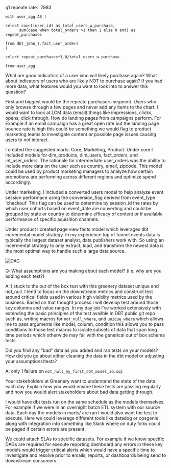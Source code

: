 q1 repeate rate: .7983
```
with user_agg AS (

select count(user_id) as total_users_w_purchase,
      sum(case when total_orders >1 then 1 else 0 end) as repeat_purchases

from dbt_john_t.fact_user_orders
)

select repeat_purchases*1.0/total_users_w_purchase

from user_agg
```

What are good indicators of a user who will likely purchase again? What about indicators of users who are likely NOT to purchase again? If you had more data, what features would you want to look into to answer this question?

First and biggest would be the repeate purchasers segment.  Users who only browse through a few pages and never add any items to the chart.  I would want to look at LCM data (email) things like impressions, clicks, opens, click through.  How do landing pages from campaigns perform.  For Example if an email campaign has a great open rate but the landing page bounce rate is high this could be something we would flag to product marketing teams to investigate content or possible page issues causing users to not interact.

I created the suggested marts: Core, Marketing, Product.
Under core I included models for dim_products, dim_users, fact_orders, and int_user_orders.  The rationale for intermediate user_orders was the ability to include more data on the user such as country, email, zipcode.  This model could be used by product marketing managers to analyze how certain promotions are performing across different regions and optimize spend accordingly. 

Under marketing, I included a converted users model to help analyze event session performace using the conversion_flag derived from event_type 'checkout'  This flag can be used to determine by session_id the rates by which user cohorts based on event_date are converting and could be grouped by state or country to determine efficacy of content or if available performance of specific aquisition channels.

Under product I created page view facts model which leverages dbt incremental model strategy.  In my experience top of funnel events data is typically the largest dataset analyst, data publishers work with.  So using an incermental strategy to only extract, load, and transform the newest data is the most optimal way to handle such a large data source.


![DAG](https://user-images.githubusercontent.com/38432695/174513483-0691f02a-17ea-4325-8397-40273d6baaf5.PNG)


Q: What assumptions are you making about each model? (i.e. why are you adding each test?)

A: I stuck to the out of the box test with this greenery dataset unique and not_null. I tend to focus on the downstream metrics and construct test around critical fields used in various high visiblity metrics used by the business.  Based on that thought process I will develop test around those key columns and value ranges.  In my day job I've worked extensively with extending the basic principles of the test availble in DBT public git repo such as,  writing macros for `not_null_where`, and `unique_where` which allows me to pass arguments like model, column, condition this allows you to pass conditions to those test macros to isolate subsets of data that span long time periods which otherwide may fail with the generical out of box schema tests.

Did you find any “bad” data as you added and ran tests on your models? How did you go about either cleaning the data in the dbt model or adjusting your assumptions/tests?

A: only 1 failure on `not_null_my_first_dbt_model_id.sql`


Your stakeholders at Greenery want to understand the state of the data each day. Explain how you would ensure these tests are passing regularly and how you would alert stakeholders about bad data getting through.

I would have dbt tests run on the same schedule as the models themselves.  For example if we were in an overnight batch ETL system with our source data.  Each day the models in marts/ are ran I would also want the test to execute.  Here we could leverage different tools like datadog or opsgenie along with integration into something like Slack where on duty folks could be paged if certain errors are present.

We could attach SLAs to specific datasets.  For example if we know specific DAGs are required for execute reporting dashboard any errors in these key models would trigger critical alerts which would have a specific time to investigate and resolve prior to emails, reports, or dashboards being send to downstream consumers.